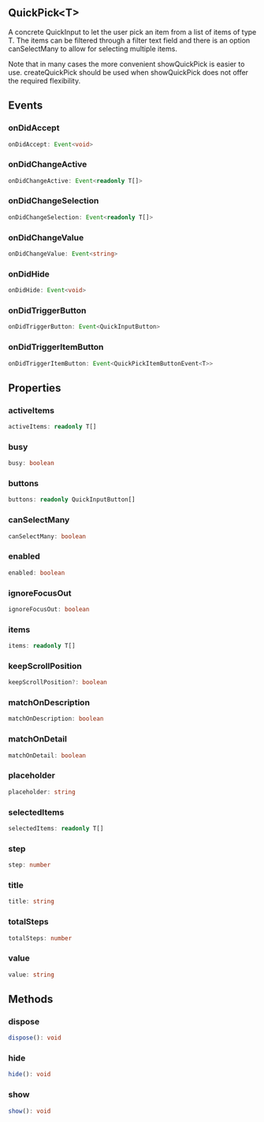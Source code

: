 ## QuickPick&lt;T&gt;

A concrete QuickInput to let the user pick an item from a list of items of type T. The items can be filtered through a filter text field and there is an option canSelectMany to allow for selecting multiple items.

Note that in many cases the more convenient showQuickPick is easier to use. createQuickPick should be used when showQuickPick does not offer the required flexibility.

## Events

### onDidAccept

```typescript
onDidAccept: Event<void>
```

### onDidChangeActive

```typescript
onDidChangeActive: Event<readonly T[]>
```

### onDidChangeSelection

```typescript
onDidChangeSelection: Event<readonly T[]>
```

### onDidChangeValue

```typescript
onDidChangeValue: Event<string>
```

### onDidHide

```typescript
onDidHide: Event<void>
```

### onDidTriggerButton

```typescript
onDidTriggerButton: Event<QuickInputButton>
```

### onDidTriggerItemButton

```typescript
onDidTriggerItemButton: Event<QuickPickItemButtonEvent<T>>
```

## Properties

### activeItems

```typescript
activeItems: readonly T[]
```

### busy

```typescript
busy: boolean
```

### buttons

```typescript
buttons: readonly QuickInputButton[]
```

### canSelectMany

```typescript
canSelectMany: boolean
```

### enabled

```typescript
enabled: boolean
```

### ignoreFocusOut

```typescript
ignoreFocusOut: boolean
```

### items

```typescript
items: readonly T[]
```

### keepScrollPosition

```typescript
keepScrollPosition?: boolean
```

### matchOnDescription

```typescript
matchOnDescription: boolean
```

### matchOnDetail

```typescript
matchOnDetail: boolean
```

### placeholder

```typescript
placeholder: string
```

### selectedItems

```typescript
selectedItems: readonly T[]
```

### step

```typescript
step: number
```

### title

```typescript
title: string
```

### totalSteps

```typescript
totalSteps: number
```

### value

```typescript
value: string
```

## Methods

### dispose

```typescript
dispose(): void
```

### hide

```typescript
hide(): void
```

### show

```typescript
show(): void
```

